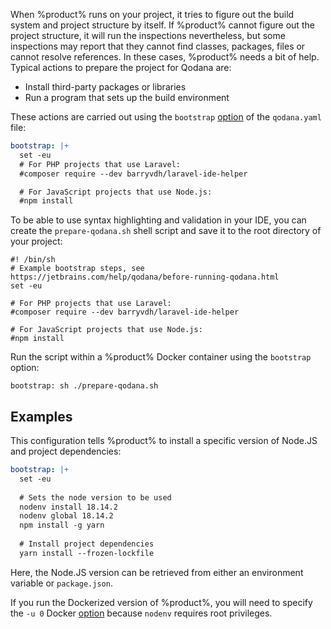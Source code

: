 [//]: # (title: Prepare your project)

When %product% runs on your project, it tries to figure out the build system and project structure by itself. 
If %product% cannot figure out the project structure, it will run the inspections nevertheless, but some inspections may 
report that they cannot find classes, packages, files or cannot resolve references. In these cases, %product% needs a 
bit of help. Typical actions to prepare the project for Qodana are:

* Install third-party packages or libraries
* Run a program that sets up the build environment 

These actions are carried out using the `bootstrap` [option](qodana-yaml.md#Run+custom+commands) of the `qodana.yaml` file:

```yaml
bootstrap: |+
  set -eu
  # For PHP projects that use Laravel:
  #composer require --dev barryvdh/laravel-ide-helper

  # For JavaScript projects that use Node.js:
  #npm install
```

To be able to use syntax highlighting and validation in your IDE, you can create the `prepare-qodana.sh` shell script 
and save it to the root directory of your project:

```shell
#! /bin/sh
# Example bootstrap steps, see https://jetbrains.com/help/qodana/before-running-qodana.html
set -eu

# For PHP projects that use Laravel:
#composer require --dev barryvdh/laravel-ide-helper

# For JavaScript projects that use Node.js:
#npm install
```

Run the script within a %product% Docker container using the `bootstrap` option:

```shell
bootstrap: sh ./prepare-qodana.sh
```

## Examples

This configuration tells %product% to install a specific version of Node.JS and project dependencies:

```yaml
bootstrap: |+
  set -eu
   
  # Sets the node version to be used
  nodenv install 18.14.2
  nodenv global 18.14.2
  npm install -g yarn
  
  # Install project dependencies
  yarn install --frozen-lockfile
```

Here, the Node.JS version can be retrieved from either an environment variable or `package.json`.

<note>
If you run the Dockerized version of %product%, you will need to specify the <code>-u 0</code> Docker 
<a href="docker-image-configuration.xml" anchor="docker-config-reference-docker-environment-run-non-root">option</a> 
because <code>nodenv</code> requires root privileges.
</note>
